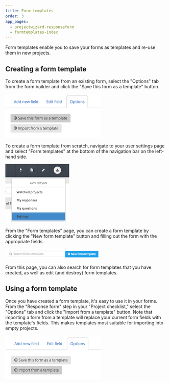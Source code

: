 ```yaml
---
title: Form templates
order: 3
app_pages:
  - projectwizard-responseform
  - formtemplates-index
---
```


Form templates enable you to save your forms as templates and re-use them in new projects.

## Creating a form template

To create a form template from an existing form, select the "Options" tab from the form builder and click the "Save this form as a template" button.

![save as template](../images/save_as_template.png)

To create a form template from scratch, navigate to your user settings page and select "Form templates" at the bottom of the navigation bar on the left-hand side.

![user settings](../images/user_settings.png)

From the "Form templates" page, you can create a form template by clicking the "New form template" button and filling out the form with the appropriate fields.

![create form template](../images/create_form_template.png)

From this page, you can also search for form templates that you have created, as well as edit (and destroy) form templates.

## Using a form template

Once you have created a form template, it's easy to use it in your forms. From the "Response form" step in your "Project checklist," select the "Options" tab and click the "Import from a template" button. Note that importing a form from a template will replace your current form fields with the template's fields. This makes templates most suitable for importing into empty projects.

![import from template](../images/import_from_template.png)
